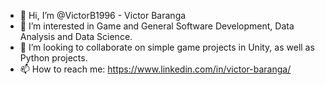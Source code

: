 - 👋 Hi, I’m @VictorB1996 - Victor Baranga
- 👀 I’m interested in Game and General Software Development, Data Analysis and Data Science.
- 💞️ I’m looking to collaborate on simple game projects in Unity, as well as Python projects.
- 📫 How to reach me: https://www.linkedin.com/in/victor-baranga/

<!---
VictorB1996/VictorB1996 is a ✨ special ✨ repository because its `README.md` (this file) appears on your GitHub profile.
You can click the Preview link to take a look at your changes.
--->
